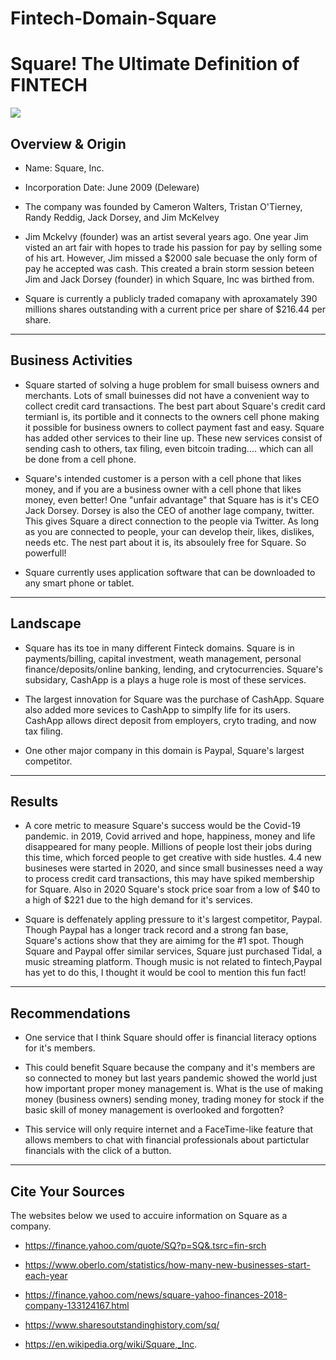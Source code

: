 # Fintech-Domain-Square
# Square! The Ultimate Definition of FINTECH #

<img src = "https://s.yimg.com/ny/api/res/1.2/Ldf5CfsbC7Qr094uREP1Wg--/YXBwaWQ9aGlnaGxhbmRlcjt3PTk2MDtoPTQxOC45NjY4ODc0MTcyMTg1/https://img.huffingtonpost.com/asset/5c181a852200002b08deb910.jpg">


## Overview & Origin

- Name: Square, Inc.

- Incorporation Date: June 2009 (Deleware)

-  The company was founded by Cameron Walters, Tristan O'Tierney, Randy Reddig, Jack Dorsey, and Jim McKelvey

- Jim Mckelvy (founder) was an artist several years ago. One year Jim visted an art fair with hopes to trade his passion for pay by selling some of his art. However, Jim missed a $2000 sale becuase the only form of pay he accepted was cash. This created a brain storm session beteen Jim and Jack Dorsey (founder) in which Square, Inc was birthed from.

- Square is currently a publicly traded comapany with aproxamately 390 millions shares outstanding with a current price per share of $216.44 per share.

---

## Business Activities

- Square started of solving a huge problem for small buisess owners and merchants. Lots of small buinesses did not have a convenient way to collect credit card transactions. The best part about Square's credit card termianl is, its portible and it connects to the owners cell phone making it possible for business owners to collect payment fast and easy. Square has added other services to their line up. These new services consist of sending cash to others, tax filing, even bitcoin trading.... which can all be done from a cell phone.

- Square's intended customer is a person with a cell phone that likes money, and if you are a business owner with a cell phone that likes money, even better! One "unfair advantage" that Square has is it's CEO Jack Dorsey. Dorsey is also the CEO of another lage company, twitter. This gives Square a direct connection to the people via Twitter. As long as you are connected to people, your can develop their, likes, dislikes, needs etc. The nest part about it is, its absoulely free for Square. So powerfull!

- Square currently uses application software that can be downloaded to any smart phone or tablet.

---

## Landscape

- Square has its toe in many different Finteck domains. Square is in payments/billing, capital investment, weath management, personal finance/deposits/online banking, lending, and crytocurrencies. Square's subsidary, CashApp is a plays a huge role is most of these services.

- The largest innovation for Square was the purchase of  CashApp. Square also added more sevices to CashApp to simplfy life for its users. CashApp allows direct deposit from employers, cryto trading, and now tax filing.

- One other major company in this domain is Paypal, Square's largest competitor.

---

## Results

- A core metric to measure Square's success would be the Covid-19 pandemic. in 2019, Covid arrived and hope, happiness, money and life disappeared for many people. Millions of people lost their jobs during this time, which forced people to get creative with side hustles. 4.4 new busineses were started in 2020, and since small businesses need a way to process credit card transactions, this may have spiked membership for Square. Also in 2020 Square's stock price soar from a low of $40 to a high of $221 due to the high demand for it's services.

- Square is deffenately appling pressure to it's largest competitor, Paypal. Though Paypal has a longer track record and a strong fan base, Square's actions show that they are aimimg for the #1 spot. Though Square and Paypal offer similar services, Square just purchased Tidal, a music streaming platform. Though music is not related to fintech,Paypal has yet to do this, I thought it would be cool to mention this fun fact!

---

## Recommendations

- One service that I think Square should offer is financial literacy options for it's members. 

- This could benefit Square because the company and it's members are so connected to money but last years pandemic showed the world just how important proper money management is. What is the use of making money (business owners) sending money, trading money for stock if the basic skill of money management is overlooked and forgotten?

- This service will only require internet and a FaceTime-like feature that allows members to chat with financial professionals about partictular financials with the click of a button.

---

## Cite Your Sources

The websites below we used to accuire information on Square as a company.

- https://finance.yahoo.com/quote/SQ?p=SQ&.tsrc=fin-srch

- https://www.oberlo.com/statistics/how-many-new-businesses-start-each-year

- https://finance.yahoo.com/news/square-yahoo-finances-2018-company-133124167.html

- https://www.sharesoutstandinghistory.com/sq/

- https://en.wikipedia.org/wiki/Square,_Inc.

